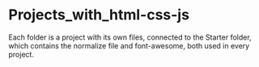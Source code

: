 # Projects_with_html-css-js
Each folder is a project with its own files, connected to the Starter folder, which contains the normalize file and font-awesome, both used in every project.
